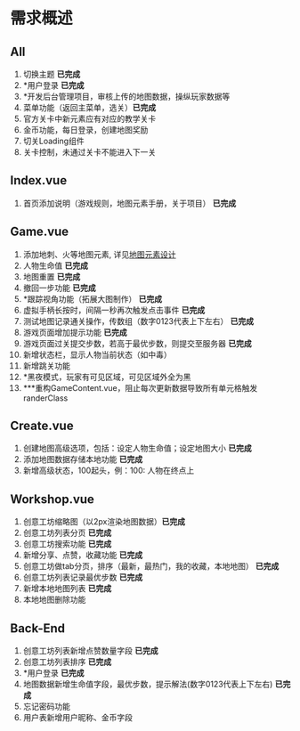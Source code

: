 # 需求概述

## All
1. 切换主题 **已完成**
2. *用户登录 **已完成**
3. *开发后台管理项目，审核上传的地图数据，操纵玩家数据等
4. 菜单功能（返回主菜单，选关）**已完成**
5. 官方关卡中新元素应有对应的教学关卡
6. 金币功能，每日登录，创建地图奖励
7. 切关Loading组件
8. 关卡控制，未通过关卡不能进入下一关

## Index.vue
1. 首页添加说明（游戏规则，地图元素手册，关于项目） **已完成**

## Game.vue
1. 添加地刺、火等地图元素, 详见[地图元素设计](./MapElements.md)
2. 人物生命值 **已完成**
3. 地图重置 **已完成**
4. 撤回一步功能 **已完成**
5. *跟踪视角功能（拓展大图制作） **已完成**
6. 虚拟手柄长按时，间隔一秒再次触发点击事件 **已完成**
7. 测试地图记录通关操作，传数组（数字0123代表上下左右） **已完成**
8. 游戏页面增加提示功能 **已完成**
9. 游戏页面过关提交步数，若高于最优步数，则提交至服务器 **已完成**
10. 新增状态栏，显示人物当前状态（如中毒）
11. 新增跳关功能
12. *黑夜模式，玩家有可见区域，可见区域外全为黑
13. ***重构GameContent.vue，阻止每次更新数据导致所有单元格触发randerClass

## Create.vue
1. 创建地图高级选项，包括：设定人物生命值；设定地图大小 **已完成**
2. 添加地图数据存储本地功能  **已完成**
3. 新增高级状态，100起头，例：100: 人物在终点上

## Workshop.vue
1. 创意工坊缩略图（以2px渲染地图数据）**已完成**
2. 创意工坊列表分页 **已完成**
3. 创意工坊搜索功能 **已完成**
4. 新增分享、点赞，收藏功能 **已完成**
5. 创意工坊做tab分页，排序（最新，最热门，我的收藏，本地地图） **已完成**
6. 创意工坊列表记录最优步数 **已完成**
7. 新增本地地图列表 **已完成**
8. 本地地图删除功能

## Back-End
1. 创意工坊列表新增点赞数量字段 **已完成**
2. 创意工坊列表排序 **已完成**
3. *用户登录 **已完成**
4. 地图数据新增生命值字段，最优步数，提示解法(数字0123代表上下左右) **已完成**
5. 忘记密码功能
6. 用户表新增用户昵称、金币字段